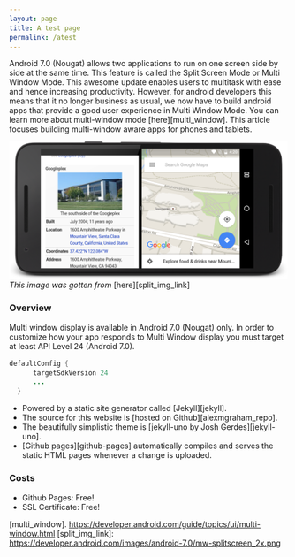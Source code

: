 ```yaml
---
layout: page
title: A test page
permalink: /atest
---
```

<!-- ---
layout: post
title:  "Building Android Apps for Multi Window support"
description: "A brief overview on how this site is hosted."
date:   2016-09-08 13:11:00
categories: [Tech]
tags: [android]
published: false
comments: true
--- -->
Android 7.0 (Nougat) allows two applications to run on one screen side by side at the same time. This feature is called the Split Screen Mode or Multi Window Mode. This awesome update enables users to multitask with ease and hence increasing productivity. However, for android  developers this means that it no longer business as usual, we now have to build android apps that provide a good user experience in Multi Window Mode. You can learn more about multi-window mode [here][multi_window]. This article focuses building multi-window aware apps for phones and tablets.


![Split Screen Diagram](/images/split-screen.png)
*This image was gotten from* [here][split_img_link]

### Overview
Multi window display is available in Android 7.0 (Nougat) only. In order to customize how your app responds to Multi Window display you must target at least API Level 24 (Android 7.0).

```java
defaultConfig {
      targetSdkVersion 24
      ...
  }
```


* Powered by a static site generator called [Jekyll][jekyll].
* The source for this website is [hosted on Github][alexmgraham_repo].
* The beautifully simplistic theme is [jekyll-uno by Josh Gerdes][jekyll-uno].
* [Github pages][github-pages] automatically compiles and serves the static HTML pages whenever a change is uploaded.

### Costs
* Github Pages: Free!
* SSL Certificate: Free!


[multi_window]. https://developer.android.com/guide/topics/ui/multi-window.html
[split_img_link]: https://developer.android.com/images/android-7.0/mw-splitscreen_2x.png
